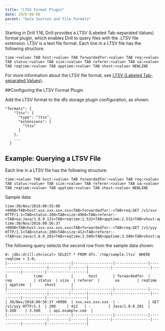 ```yaml
---
title: "LTSV Format Plugin"
date: 2020-08-08
parent: "Data Sources and File Formats"
---
```


Starting in Drill 1.16, Drill provides a LTSV (Labeled Tab-separated Values) format plugin, which enables Drill to query files with the .LTSV file extension. LTSV is a text file format. Each line in a LTSV file has the following structure:  

	time:<value> TAB host:<value> TAB forwardedfor:<value> TAB req:<value> TAB status:<value> TAB size:<value> TAB referer:<value> TAB ua:<value> TAB reqtime:<value> TAB apptime:<value> TAB vhost:<value> NEWLINE

For more information about the LTSV file format, see [LTSV (Labeled Tab-separated Values)](http://ltsv.org/).  

##Configuring the LTSV Format Plugin  

Add the LTSV format to the dfs storage plugin configuration, as shown:  

	"formats": {
	    "ltsv": {
	      "type": "ltsv",
	      "extensions": [
	        "ltsv"
	      ]
	    },
	    ...
	  }

## Example: Querying a LTSV File  

Each line in a LTSV file has the following structure:

	time:<value> TAB host:<value> TAB forwardedfor:<value> TAB req:<value> TAB status:<value> TAB size:<value> TAB referer:<value> TAB ua:<value> TAB reqtime:<value> TAB apptime:<value> TAB vhost:<value> NEWLINE


Sample data:

	time:30/Nov/2016:00:55:08 +0900<TAB>host:xxx.xxx.xxx.xxx<TAB>forwardedfor:-<TAB>req:GET /v1/xxx HTTP/1.1<TAB>status:200<TAB>size:4968<TAB>referer:-<TAB>ua:Java/1.8.0_131<TAB>reqtime:2.532<TAB>apptime:2.532<TAB>vhost:api.example.com
	time:30/Nov/2016:00:56:37 +0900<TAB>host:xxx.xxx.xxx.xxx<TAB>forwardedfor:-<TAB>req:GET /v1/yyy HTTP/1.1<TAB>status:200<TAB>size:412<TAB>referer:-<TAB>ua:Java/1.8.0_201<TAB>reqtime:3.580<TAB>apptime:3.580<TAB>vhost:api.example.com



The following query selects the second row from the sample data shown:


	0: jdbc:drill:zk=local> SELECT * FROM dfs.`/tmp/sample.ltsv` WHERE reqtime > 3.0;
	|-----------------------------|------------------|---------------|-----------------------|---------|-------|----------|-----------------|----------|----------|------------------|
	|            time             |       host       | forwardedfor  |          req          | status  | size  | referer  |       ua        | reqtime  | apptime  |      vhost       |
	|-----------------------------|------------------|---------------|-----------------------|---------|-------|----------|-----------------|----------|----------|------------------|
	| 30/Nov/2016:00:56:37 +0900  | xxx.xxx.xxx.xxx  | -             | GET /v1/yyy HTTP/1.1  | 200     | 412   | -        | Java/1.8.0_201  | 3.580    | 3.580    | api.example.com  |
	|-----------------------------|------------------|---------------|-----------------------|---------|-------|----------|-----------------|----------|----------|------------------|
	
	

